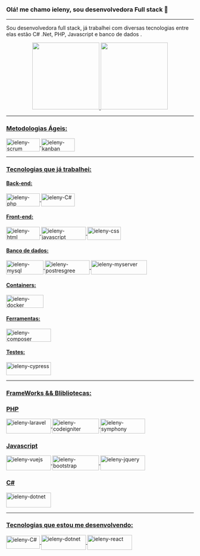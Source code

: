 ### Olá! me chamo ieleny, sou desenvolvedora Full stack 👋
<hr>

Sou desenvolvedora full stack, já trabalhei com diversas tecnologias entre elas estão C# .Net, PHP, Javascript e banco de dados .

<div align="center">
  <a href="https://github.com/ieleny">
  <img height="180em" src="https://github-readme-stats.vercel.app/api?username=ieleny&show_icons=true&theme=dracula&include_all_commits=true&count_private=true"/>
  <img height="180em" src="https://github-readme-stats.vercel.app/api/top-langs/?username=ieleny&layout=compact&langs_count=7&theme=dracula"/>
</div>

<hr>
  
### Metodologias Ágeis:
<img align="center" alt="ieleny-scrum" height="35" width="90" src="https://badgen.net/badge/icon/Scrum?icon=scrum&label">
<img align="center" alt="ieleny-kanban" height="35" width="90" src="https://badgen.net/badge/icon/Kanban?icon=kanban&label">
  
<hr>
  
### Tecnologias que já trabalhei: 
<div style="display: inline_block; ">
   
   #### Back-end:
   <img align="center" alt="ieleny-php" height="35" width="90" src="https://img.shields.io/badge/PHP-777BB4?style=for-the-badge&logo=php&logoColor=white">
   <img align="center" alt="ieleny-C#" height="35" width="90" src="https://img.shields.io/badge/C%23-239120?style=for-the-badge&logo=c-sharp&logoColor=white">
  
   #### Front-end:
   <img align="center" alt="ieleny-html" height="35" width="90" src="https://img.shields.io/badge/HTML5-E34F26?style=for-the-badge&logo=html5&logoColor=white">
   <img align="center" alt="ieleny-javascript" height="35" width="120" src="https://img.shields.io/badge/JavaScript-323330?style=for-the-badge&logo=javascript&logoColor=F7DF1E">
   <img align="center" alt="ieleny-css" height="35" width="90" src="https://img.shields.io/badge/CSS3-1572B6?style=for-the-badge&logo=css3&logoColor=white">
</div>
  
  #### Banco de dados:
  <img align="center" alt="ieleny-mysql" height="38" width="100" src="https://img.shields.io/badge/MySQL-005C84?style=for-the-badge&logo=mysql&logoColor=white">
  <img align="center" alt="ieleny-postresgree" height="38" width="120" src="https://img.shields.io/badge/PostgreSQL-316192?style=for-the-badge&logo=postgresql&logoColor=white">
    <img align="center" alt="ieleny-myserver" height="38" width="150" src="https://img.shields.io/badge/Microsoft%20SQL%20Server-CC2927?style=for-the-badge&logo=microsoft%20sql%20server&logoColor=white">
  
  #### Containers:
  <img align="center" alt="ieleny-docker" height="35" width="100" src="https://img.shields.io/badge/Docker-2CA5E0?style=for-the-badge&logo=docker&logoColor=white">
  
  #### Ferramentas:
  <img align="center" alt="ieleny-composer" height="35" width="120" src="https://img.shields.io/badge/Composer-885630?style=for-the-badge&logo=Composer&logoColor=white">
  
  #### Testes:
  <img align="center" alt="ieleny-cypress" height="35" width="120" src="https://img.shields.io/badge/Cypress-17202C?style=for-the-badge&logo=cypress&logoColor=white">
  

<hr>
  
### FrameWorks && Blibliotecas:
<div style="display: inline_block">
  
  ### PHP
  <img align="center" alt="ieleny-laravel" height="40" width="120" src="https://img.shields.io/badge/Laravel-FF2D20?style=for-the-badge&logo=laravel&logoColor=white">
  <img align="center" alt="ieleny-codeigniter" height="40" width="125" src="https://img.shields.io/badge/Codeigniter-EF4223?style=for-the-badge&logo=codeigniter&logoColor=white">
  <img align="center" alt="ieleny-symphony" height="40" width="120" src="https://img.shields.io/badge/Symfony-000000?style=for-the-badge&logo=Symfony&logoColor=white">
  
  ### Javascript
  <img align="center" alt="ieleny-vuejs" height="40" width="120" src="https://img.shields.io/badge/Vue.js-35495E?style=for-the-badge&logo=vue.js&logoColor=4FC08D">
  <img align="center" alt="ieleny-bootstrap" height="40" width="125" src="https://img.shields.io/badge/Bootstrap-563D7C?style=for-the-badge&logo=bootstrap&logoColor=white">
  <img align="center" alt="ieleny-jquery" height="40" width="120" src="https://img.shields.io/badge/jQuery-0769AD?style=for-the-badge&logo=jquery&logoColor=white">
  
  ### C#
  <img align="center" alt="ieleny-dotnet" height="40" width="120" src="https://img.shields.io/badge/.NET-5C2D91?style=for-the-badge&logo=.net&logoColor=white">

</div>
  
<hr>

 ### Tecnologias que estou me desenvolvendo:
 <img align="center" alt="ieleny-C#" height="35" width="90" src="https://img.shields.io/badge/C%23-239120?style=for-the-badge&logo=c-sharp&logoColor=white">
 <img align="center" alt="ieleny-dotnet" height="40" width="120" src="https://img.shields.io/badge/.NET-5C2D91?style=for-the-badge&logo=.net&logoColor=white">
 <img align="center" alt="ieleny-react" height="40" width="120" src="https://img.shields.io/badge/-ReactJs-61DAFB?logo=react">
  
  


